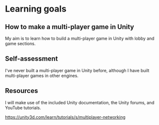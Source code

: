 # Learning goals

## How to make a multi-player game in Unity

My aim is to learn how to build a multi-player game in Unity with lobby and game sections.

## Self-assessment

I've never built a multi-player game in Unity before, although I have built multi-player games in other engines.

## Resources

I will make use of the included Unity documentation, the Unity forums, and YouTube tutorials.

https://unity3d.com/learn/tutorials/s/multiplayer-networking
